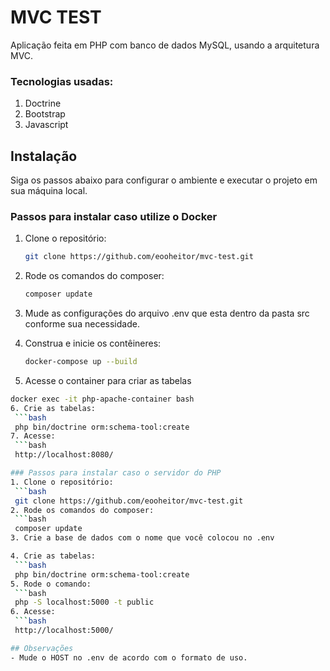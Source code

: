 # MVC TEST
Aplicação feita em PHP com banco de dados MySQL, usando a arquitetura MVC. 

### Tecnologias usadas:

1. Doctrine
2. Bootstrap
3. Javascript

## Instalação

Siga os passos abaixo para configurar o ambiente e executar o projeto em sua máquina local.

### Passos para instalar caso utilize o Docker

1. Clone o repositório:
   ```bash
   git clone https://github.com/eooheitor/mvc-test.git
2. Rode os comandos do composer:
   ```bash
   composer update

3. Mude as configurações do arquivo .env que esta dentro da pasta src conforme sua necessidade.

4. Construa e inicie os contêineres:
   ```bash
   docker-compose up --build
5. Acesse o container para criar as tabelas
  ```bash
  docker exec -it php-apache-container bash
6. Crie as tabelas:
   ```bash
   php bin/doctrine orm:schema-tool:create
7. Acesse:
   ```bash
   http://localhost:8080/

### Passos para instalar caso o servidor do PHP
1. Clone o repositório:
   ```bash
   git clone https://github.com/eooheitor/mvc-test.git
2. Rode os comandos do composer:
   ```bash
   composer update
3. Crie a base de dados com o nome que você colocou no .env

4. Crie as tabelas:
   ```bash
   php bin/doctrine orm:schema-tool:create
5. Rode o comando:
   ```bash
   php -S localhost:5000 -t public
6. Acesse:
   ```bash
   http://localhost:5000/

## Observações
- Mude o HOST no .env de acordo com o formato de uso.
